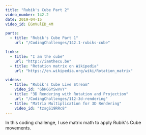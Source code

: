 ```yaml
---
title: "Rubik's Cube Part 2"
video_number: 142.2
date: 2019-04-15
video_id: EGmVulED_4M

parts:
  - title: "Rubik's Cube Part 1"
    url: "/CodingChallenges/142.1-rubiks-cube"

links:
  - title: "I am the cube"
    url: "http://iamthecu.be"
  - title: "Rotation matrix on Wikipedia"
    url: "https://en.wikipedia.org/wiki/Rotation_matrix"

videos:
  - title: "Rubik's Cube Live Stream"
    video_id: "GbHGGYSwVvY"
  - title: "3D Rendering with Rotation and Projection"
    url: "/CodingChallenges/112-3d-rendering"
  - title: "Matrix Multiplication for 3D Rendering"
    video_id: "tzsgS19RRc8"
---
```


In this coding challenge, I use matrix math to apply Rubik's Cube movements.